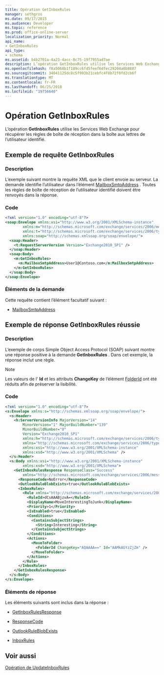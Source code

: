 ```yaml
---
title: Opération GetInboxRules
manager: sethgros
ms.date: 09/17/2015
ms.audience: Developer
ms.topic: reference
ms.prod: office-online-server
localization_priority: Normal
api_name:
- GetInboxRules
api_type:
- schema
ms.assetid: b4b2701a-4a23-4acc-8c75-19f7955ad7ae
description: L’opération GetInboxRules utilise les Services Web Exchange pour récupérer les règles de boîte de réception dans la boîte aux lettres de l’utilisateur identifié.
ms.openlocfilehash: f8a5068b1f189cc6fd5feef6dfec29204a0b8887
ms.sourcegitcommit: 34041125dc8c5f993b21cebfc4f8b72f0fd2cb6f
ms.translationtype: MT
ms.contentlocale: fr-FR
ms.lasthandoff: 06/25/2018
ms.locfileid: "19756640"
---
```

# <a name="getinboxrules-operation"></a>Opération GetInboxRules

L’opération **GetInboxRules** utilise les Services Web Exchange pour récupérer les règles de boîte de réception dans la boîte aux lettres de l’utilisateur identifié. 
  
## <a name="getinboxrules-request-example"></a>Exemple de requête GetInboxRules

### <a name="description"></a>Description

L’exemple suivant montre la requête XML que le client envoie au serveur. La demande identifie l’utilisateur dans l’élément [MailboxSmtpAddress](mailboxsmtpaddress.md) . Toutes les règles de boîte de réception de l’utilisateur identifié doivent être renvoyés dans la réponse. 
  
### <a name="code"></a>Code

```XML
<?xml version="1.0" encoding="utf-8"?>
<soap:Envelope xmlns:xsi="http://www.w3.org/2001/XMLSchema-instance"
        xmlns:m="http://schemas.microsoft.com/exchange/services/2006/messages"
        xmlns:t="http://schemas.microsoft.com/exchange/services/2006/types"
        xmlns:soap="http://schemas.xmlsoap.org/soap/envelope/">
  <soap:Header>
    <t:RequestServerVersion Version="Exchange2010_SP1" />
  </soap:Header>
  <soap:Body>
    <m:GetInboxRules>
      <m:MailboxSmtpAddress>User1@Contoso.com</m:MailboxSmtpAddress>
    </m:GetInboxRules>
  </soap:Body>
</soap:Envelope>
```

### <a name="request-elements"></a>Éléments de la demande

Cette requête contient l’élément facultatif suivant :
  
- [MailboxSmtpAddress](mailboxsmtpaddress.md)
    
## <a name="successful-getinboxrules-response-example"></a>Exemple de réponse GetInboxRules réussie

### <a name="description"></a>Description

L’exemple de corps Simple Object Access Protocol (SOAP) suivant montre une réponse positive à la demande **GetInboxRules** . Dans cet exemple, la réponse inclut une règle. 
  
> [!NOTE]
> Les valeurs de l' **Id** et les attributs **ChangeKey** de l’élément [FolderId](folderid.md) ont été réduits afin de préserver la lisibilité. 
  
### <a name="code"></a>Code

```XML
<?xml version="1.0" encoding="utf-8"?>
<s:Envelope xmlns:s="http://schemas.xmlsoap.org/soap/envelope/">
  <s:Header>
    <h:ServerVersionInfo MajorVersion="14"
        MinorVersion="1" MajorBuildNumber="139"
        MinorBuildNumber="0"
        Version="Exchange2010_SP1"
        xmlns:h="http://schemas.microsoft.com/exchange/services/2006/types"
        xmlns="http://schemas.microsoft.com/exchange/services/2006/types"
        xmlns:xsi="http://www.w3.org/2001/XMLSchema-instance"
        xmlns:xsd="http://www.w3.org/2001/XMLSchema" />
  </s:Header>
  <s:Body xmlns:xsi="http://www.w3.org/2001/XMLSchema-instance"
        xmlns:xsd="http://www.w3.org/2001/XMLSchema">
    <GetInboxRulesResponse ResponseClass="Success"
        xmlns="http://schemas.microsoft.com/exchange/services/2006/messages">
      <ResponseCode>NoError</ResponseCode>
      <OutlookRuleBlobExists>true</OutlookRuleBlobExists>
      <InboxRules>
        <Rule xmlns="http://schemas.microsoft.com/exchange/services/2006/types">
          <RuleId>dCsAAABjzvA=</RuleId>
          <DisplayName>MoveInterestingToJunk</DisplayName>
          <Priority>1</Priority>
          <IsEnabled>true</IsEnabled>
          <Conditions>
            <ContainsSubjectStrings>
              <String>Interesting</String>
            </ContainsSubjectStrings>
          </Conditions>
          <Actions>
            <MoveToFolder>
              <FolderId ChangeKey="AQAAAA==" Id="AAMkAGYzZjZm" />
            </MoveToFolder>
          </Actions>
        </Rule>
      </InboxRules>
    </GetInboxRulesResponse>
  </s:Body>
</s:Envelope>
```

### <a name="response-elements"></a>Éléments de réponse

Les éléments suivants sont inclus dans la réponse :
  
- [GetInboxRulesResponse](getinboxrulesresponse.md)
    
- [ResponseCode](responsecode.md)
    
- [OutlookRuleBlobExists](outlookruleblobexists.md)
    
- [InboxRules](inboxrules.md)
    
## <a name="see-also"></a>Voir aussi



[Opération de UpdateInboxRules](updateinboxrules-operation.md)

